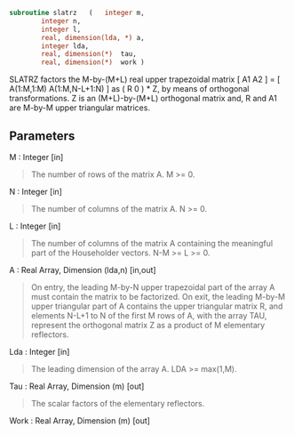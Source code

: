 ```fortran
subroutine slatrz	(	integer	m,
		integer	n,
		integer	l,
		real, dimension(lda, *)	a,
		integer	lda,
		real, dimension(*)	tau,
		real, dimension(*)	work )
```

 SLATRZ factors the M-by-(M+L) real upper trapezoidal matrix
 [ A1 A2 ] = [ A(1:M,1:M) A(1:M,N-L+1:N) ] as ( R  0 ) * Z, by means
 of orthogonal transformations.  Z is an (M+L)-by-(M+L) orthogonal
 matrix and, R and A1 are M-by-M upper triangular matrices.

## Parameters
M : Integer [in]
> The number of rows of the matrix A.  M >= 0.

N : Integer [in]
> The number of columns of the matrix A.  N >= 0.

L : Integer [in]
> The number of columns of the matrix A containing the
> meaningful part of the Householder vectors. N-M >= L >= 0.

A : Real Array, Dimension (lda,n) [in,out]
> On entry, the leading M-by-N upper trapezoidal part of the
> array A must contain the matrix to be factorized.
> On exit, the leading M-by-M upper triangular part of A
> contains the upper triangular matrix R, and elements N-L+1 to
> N of the first M rows of A, with the array TAU, represent the
> orthogonal matrix Z as a product of M elementary reflectors.

Lda : Integer [in]
> The leading dimension of the array A.  LDA >= max(1,M).

Tau : Real Array, Dimension (m) [out]
> The scalar factors of the elementary reflectors.

Work : Real Array, Dimension (m) [out]

